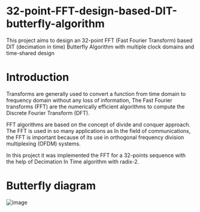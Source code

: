 # 32-point-FFT-design-based-DIT-butterfly-algorithm
This project aims to design an 32-point FFT (Fast Fourier Transform) based DIT (decimation in time) Butterfly Algorithm with multiple clock domains and time-shared design

# Introduction
Transforms are generally used to convert a function from time domain to frequency domain without any loss of information, The Fast Fourier transforms (FFT) are the numerically efficient algorithms to compute the Discrete Fourier Transform (DFT). 

FFT algorithms are based on the concept of divide and conquer approach. The FFT is used in so many applications as In the field of communications, the FFT is important because of its use in orthogonal frequency division multiplexing (OFDM) systems.

In this project it was implemented the FFT for a 32-points sequence with the help of Decimation In Time algorithm with radix-2.

# Butterfly diagram
![image](https://user-images.githubusercontent.com/64384499/127676203-d51eab76-11e9-4a71-af22-0a580097acea.png)
